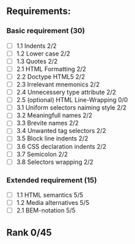 ## Requirements:

<!--  complete: &#09989;
      incomplete: &#10071;
      unperform: &#10060;
      note: &#08505;
      ## Unperformed and incomplete items:
-->

### Basic requirement (30)
  - [ ] 1.1 Indents 2/2
  - [ ] 1.2 Lower case 2/2
  - [ ] 1.3 Quotes 2/2
  - [ ] 2.1 HTML Formatting 2/2
  - [ ] 2.2 Doctype HTML5 2/2
  - [ ] 2.3 Irrelevant mnemonics 2/2
  - [ ] 2.4 Unnecessery type attribute 2/2
  - [ ] 2.5 (optional) HTML Line-Wrapping 0/0
  - [ ] 3.1 Uniform selectors naiming style 2/2
  - [ ] 3.2 Meaningfull names 2/2
  - [ ] 3.3 Brevite names 2/2
  - [ ] 3.4 Unwanted tag selectors 2/2
  - [ ] 3.5 Block line indents 2/2
  - [ ] 3.6 CSS declaration indents 2/2
  - [ ] 3.7 Semicolon 2/2
  - [ ] 3.8 Selectors wrapping 2/2

### Extended requirement (15)
  - [ ] 1.1 HTML semantics 5/5
  - [ ] 1.2 Media alternatives 5/5
  - [ ] 2.1 BEM-notation 5/5

## Rank 0/45

<!--
## Note:
    - If you fix some of issues, please contact me at [telegram](https://t.me/nduchin) or [discord](https://discordapp.com/users/nduchin)
    - Full review you can find at [Github](https://github.com/nduchin/RSSchool-cross-check)
-->